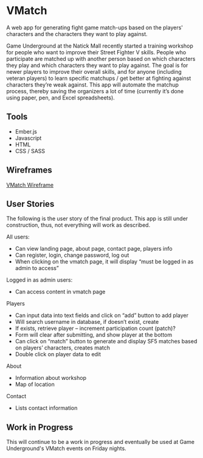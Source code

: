 # VMatch

A web app for generating fight game match-ups based on the players' characters
and the characters they want to play against.

Game Underground at the Natick Mall recently started a training workshop for people who want to improve their Street Fighter V skills.  People who participate are matched up with another person based on which characters they play and which characters they want to play against.  The goal is for newer players to improve their overall skills, and for anyone (including veteran players) to learn specific matchups / get better at fighting against characters they’re weak against.  This app will automate the matchup process, thereby saving the organizers a lot of time (currently it’s done using paper, pen, and Excel spreadsheets).

## Tools

* Ember.js
* Javascript
* HTML
* CSS / SASS

## Wireframes

[VMatch Wireframe](http://img.photobucket.com/albums/v53/chibi_ynm/vmatch-wireframe_zpspytkgghv.jpg)

## User Stories

The following is the user story of the final product.  This app is still under
construction, thus, not everything will work as described.

All users:
*	Can view landing page, about page, contact page, players info
*	Can register, login, change password, log out
*	When clicking on the vmatch page, it will display “must be logged in as admin to access”

Logged in as admin users:
*	Can access content in vmatch page

Players
*	Can input data into text fields and click on “add” button to add player
*	Will search username in database, if doesn’t exist, create
*	If exists, retrieve player – increment participation count (patch)?
*	Form will clear after submitting, and show player at the bottom
*	Can click on “match” button to generate and display SF5 matches based on players’ characters, creates match
*	Double click on player data to edit

About
*	Information about workshop
*	Map of location

Contact
* Lists contact information

## Work in Progress

This will continue to be a work in progress and eventually be used at Game
Underground's VMatch events on Friday nights.
